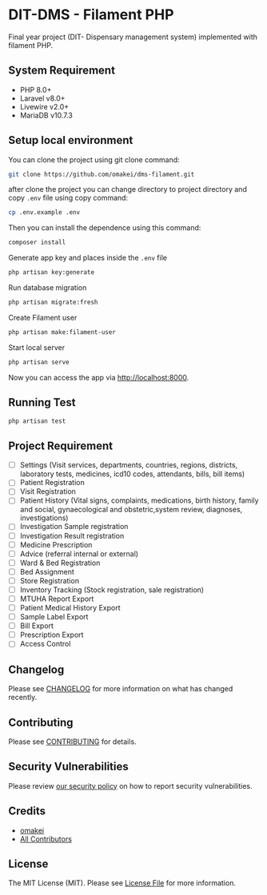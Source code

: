 # DIT-DMS - Filament PHP

Final year project (DIT- Dispensary management system) implemented with filament PHP.

## System Requirement

- PHP 8.0+
- Laravel v8.0+
- Livewire v2.0+
- MariaDB v10.7.3


## Setup local environment

You can clone the project using git clone command:

```bash
git clone https://github.com/omakei/dms-filament.git
```

after clone the project you can change directory to project directory and copy `.env` file
using copy command:

```bash
cp .env.example .env
```

Then you can install the dependence using this command:

```bash
composer install
```

Generate app key and places inside the `.env` file

```bash
php artisan key:generate
```

Run database migration

```bash
php artisan migrate:fresh 
```

Create Filament user

```bash
php artisan make:filament-user
```

Start local server

```bash
php artisan serve
```

Now you can access the app via [http://localhost:8000](http://localhost:8000).

## Running Test
```bash
php artisan test
```

## Project Requirement 
- [ ] Settings (Visit services, departments, countries, regions, 
            districts, laboratory tests, medicines, icd10 codes, attendants, bills, bill items)
- [ ] Patient Registration
- [ ] Visit Registration
- [ ] Patient History (Vital signs, complaints, medications,  birth history, family and social,
                        gynaecological and obstetric,system review, diagnoses, investigations)
- [ ] Investigation Sample registration
- [ ] Investigation Result registration
- [ ] Medicine Prescription 
- [ ] Advice (referral internal or external)
- [ ] Ward & Bed Registration
- [ ] Bed Assignment
- [ ] Store Registration
- [ ] Inventory Tracking (Stock registration, sale registration)
- [ ] MTUHA Report Export
- [ ] Patient Medical History Export
- [ ] Sample Label Export
- [ ] Bill Export
- [ ] Prescription Export
- [ ] Access Control

## Changelog

Please see [CHANGELOG](CHANGELOG.md) for more information on what has changed recently.

## Contributing

Please see [CONTRIBUTING](.github/CONTRIBUTING.md) for details.

## Security Vulnerabilities

Please review [our security policy](../../security/policy) on how to report security vulnerabilities.

## Credits

- [omakei](https://github.com/omakei)
- [All Contributors](../../contributors)

## License

The MIT License (MIT). Please see [License File](LICENSE.md) for more information.
